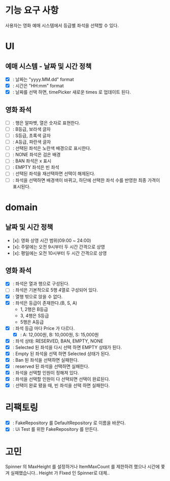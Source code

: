 # 기능 요구 사항
사용자는 영화 예매 시스템에서 등급별 좌석을 선택할 수 있다.

# UI

## 예매 시스템 - 날짜 및 시간 정책
- [x] : 날짜는 "yyyy.MM.dd" format
- [x] : 시간은 "HH:mm" format
- [x] : 날짜를 선택 하면, timePicker 새로운 times 로 업데이트 된다.
## 영화 좌석
- [ ] : 행은 알파벳, 열은 숫자로 표현한다.
- [ ] : B등급, 보라색 글자
- [ ] : S등급, 초록색 글자
- [ ] : A등급, 파란색 글자
- [ ] : 선택된 좌석은 노란색 배경으로 표시한다.
- [ ] : NONE 좌석은 검은 배경
- [ ] : BAN 좌석은 x 표시
- [ ] : EMPTY 좌석은 빈 좌석
- [ ] : 선택된 좌석을 재선택하면 선택이 해제된다.
- [ ] : 좌석을 선택하면 배경색이 바뀌고, 하단에 선택한 좌석 수를 반영한 최종 가격이 표시된다.

# domain
## 날짜 및 시간 정책
- [x]: 영화 상영 시간 범위(09:00 ~ 24:00)
- [x]: 주말에는 오전 9시부터 두 시간 간격으로 상영
- [x]: 평일에는 오전 10시부터 두 시간 간격으로 상영

## 영화 좌석
- [x] : 좌석은 열과 행으로 구성된다.
- [ ] : 좌석은 기본적으로 5행 4열로 구성되어 있다.
- [x] : 열행 밖으로 앉을 수 없다.
- [x] : 좌석은 등급이 존재한다.(B, S, A)
  - 1, 2행은 B등급
  - 3, 4행은 S등급
  - 5행은 A등급
- [x] : 좌석 등급 마다 Price 가 다르다.
  - [x] : A: 12,000원, B: 10,000원, S: 15,000원
- [x] : 좌석 상태: RESERVED, BAN, EMPTY, NONE
- [x] : Selected 된 좌석을 다시 선택 하면 EMPTY 상태가 된다.
- [x] : Empty 된 좌석을 선택 하면 Selected 상태가 된다.
- [x] : Ban 된 좌석을 선택하면 실패한다.
- [x] : reserved 된 좌석을 선택하면 실패한다.
- [x] : 좌석을 선택할 인원이 정해져 있다.
- [x] : 좌석을 선택할 인원이 다 선택되면 선택이 완료된다.
- [x] : 선택이 완료 됐을 때, 빈 좌석을 선택 하면 실패한다.
# 리팩토링
- [x] : FakeRepository 를 DefaultRepository 로 이름을 바꾼다.
- [x] : Ui Test 를 위한 FakeRepository 를 만든다.

# 고민

Spinner 의 MaxHeight 를 설정하거나 ItemMaxCount 를 제한하려 했으나 시간에 쫓겨 실패했습니다..
Height 가 FIxed 인 Spinner로 대체..